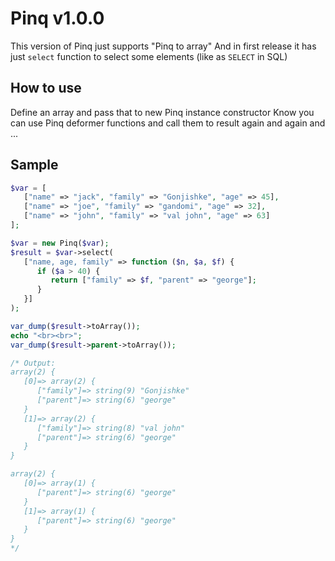 # Pinq v1.0.0

This version of Pinq just supports "Pinq to array"
And in first release it has just `select` function to select some elements (like as `SELECT` in SQL)

## How to use

Define an array and pass that to new Pinq instance constructor
Know you can use Pinq deformer functions and call them to result again and again and ...

## Sample

```php
$var = [
   ["name" => "jack", "family" => "Gonjishke", "age" => 45],
   ["name" => "joe", "family" => "gandomi", "age" => 32],
   ["name" => "john", "family" => "val john", "age" => 63]
];

$var = new Pinq($var);
$result = $var->select(
   ["name, age, family" => function ($n, $a, $f) {
      if ($a > 40) {
         return ["family" => $f, "parent" => "george"];
      }
   }]
);

var_dump($result->toArray());
echo "<br><br>";
var_dump($result->parent->toArray());

/* Output:
array(2) {
   [0]=> array(2) {
      ["family"]=> string(9) "Gonjishke"
      ["parent"]=> string(6) "george"
   }
   [1]=> array(2) {
      ["family"]=> string(8) "val john"
      ["parent"]=> string(6) "george"
   }
}

array(2) {
   [0]=> array(1) {
      ["parent"]=> string(6) "george"
   }
   [1]=> array(1) {
      ["parent"]=> string(6) "george"
   }
} 
*/
```
